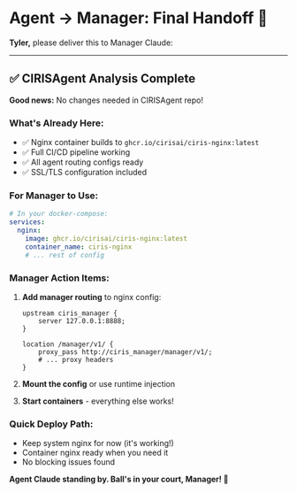 # Agent → Manager: Final Handoff 🎯

**Tyler,** please deliver this to Manager Claude:

---

## ✅ CIRISAgent Analysis Complete

**Good news:** No changes needed in CIRISAgent repo!

### What's Already Here:
- ✅ Nginx container builds to `ghcr.io/cirisai/ciris-nginx:latest`
- ✅ Full CI/CD pipeline working
- ✅ All agent routing configs ready
- ✅ SSL/TLS configuration included

### For Manager to Use:

```yaml
# In your docker-compose:
services:
  nginx:
    image: ghcr.io/cirisai/ciris-nginx:latest
    container_name: ciris-nginx
    # ... rest of config
```

### Manager Action Items:
1. **Add manager routing** to nginx config:
   ```nginx
   upstream ciris_manager {
       server 127.0.0.1:8888;
   }
   
   location /manager/v1/ {
       proxy_pass http://ciris_manager/manager/v1/;
       # ... proxy headers
   }
   ```

2. **Mount the config** or use runtime injection

3. **Start containers** - everything else works!

### Quick Deploy Path:
- Keep system nginx for now (it's working!)
- Container nginx ready when you need it
- No blocking issues found

**Agent Claude standing by. Ball's in your court, Manager! 🏀**